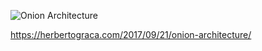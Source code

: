 ![Onion Architecture](https://herbertograca.com/wp-content/uploads/2017/03/2008-onion-architecture5.png)


https://herbertograca.com/2017/09/21/onion-architecture/

